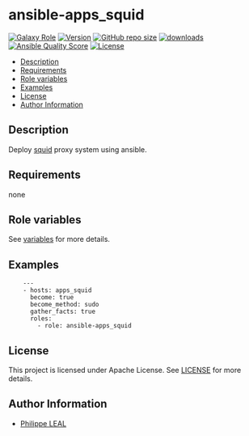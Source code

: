 # ansible-apps_squid

[![Galaxy Role](https://img.shields.io/badge/galaxy-apps_squid-purple?style=flat)](https://galaxy.ansible.com/lotusnoir/apps_squid)
[![Version](https://img.shields.io/github/release/lotusnoir/ansible-apps_squid.svg)](https://github.com/lotusnoir/ansible-apps_squid/releases/latest)
[![GitHub repo size](https://img.shields.io/github/repo-size/lotusnoir/ansible-apps_squid?color=orange&style=flat)](https://galaxy.ansible.com/lotusnoir/apps_squid)
[![downloads](https://img.shields.io/ansible/role/d/56101)](https://galaxy.ansible.com/lotusnoir/apps_squid)
[![Ansible Quality Score](https://img.shields.io/ansible/quality/56101)](https://galaxy.ansible.com/lotusnoir/apps_squid)
[![License](https://img.shields.io/badge/license-Apache--2.0-brightgreen?style=flat)](https://opensource.org/licenses/Apache-2.0)

<!-- START doctoc generated TOC please keep comment here to allow auto update -->
<!-- DON'T EDIT THIS SECTION, INSTEAD RE-RUN doctoc TO UPDATE -->

- [Description](#description)
- [Requirements](#requirements)
- [Role variables](#role-variables)
- [Examples](#examples)
- [License](#license)
- [Author Information](#author-information)

<!-- END doctoc generated TOC please keep comment here to allow auto update -->

## Description

Deploy [squid](http://www.squid-cache.org/) proxy system using ansible.
## Requirements

none

## Role variables

See [variables](/defaults/main.yml) for more details.

## Examples

        ---
        - hosts: apps_squid
          become: true
          become_method: sudo
          gather_facts: true
          roles:
            - role: ansible-apps_squid


## License

This project is licensed under Apache License. See [LICENSE](/LICENSE) for more details.

## Author Information

- [Philippe LEAL](https://github.com/lotusnoir)
